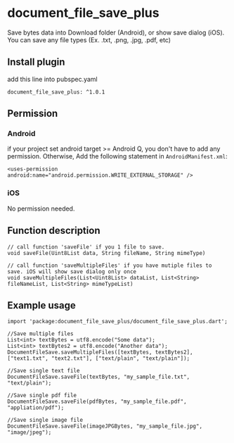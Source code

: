 # document_file_save_plus
Save bytes data into Download folder (Android), or show save dialog (iOS). You can save any file types (Ex. .txt, .png, .jpg, .pdf, etc)

## Install plugin
add this line into pubspec.yaml
```
document_file_save_plus: ^1.0.1
```

## Permission
### Android
if your project set android target >= Android Q, you don't have to add any permission.
Otherwise, Add the following statement in `AndroidManifest.xml`:
```
<uses-permission android:name="android.permission.WRITE_EXTERNAL_STORAGE" />
```

### iOS
No permission needed.

## Function description
```
// call function 'saveFile' if you 1 file to save.
void saveFile(Uint8List data, String fileName, String mimeType)

// call function 'saveMultipleFiles' if you have mutiple files to save. iOS will show save dialog only once
void saveMultipleFiles(List<Uint8List> dataList, List<String> fileNameList, List<String> mimeTypeList)
```

## Example usage
```
import 'package:document_file_save_plus/document_file_save_plus.dart';

//Save multiple files
List<int> textBytes = utf8.encode("Some data");
List<int> textBytes2 = utf8.encode("Another data");
DocumentFileSave.saveMultipleFiles([textBytes, textBytes2], ["text1.txt", "text2.txt"], ["text/plain", "text/plain"]);

//Save single text file
DocumentFileSave.saveFile(textBytes, "my_sample_file.txt", "text/plain");

//Save single pdf file
DocumentFileSave.saveFile(pdfBytes, "my_sample_file.pdf", "appliation/pdf");

//Save single image file
DocumentFileSave.saveFile(imageJPGBytes, "my_sample_file.jpg", "image/jpeg");
```



